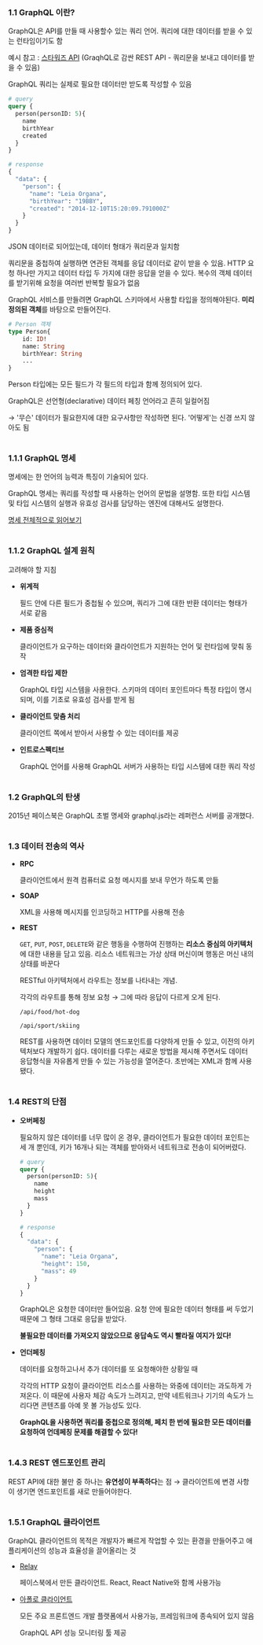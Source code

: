 ### 1.1 GraphQL 이란?

GraphQL은 API를 만들 때 사용할수 있는 쿼리 언어. 쿼리에 대한 데이터를 받을 수 있는 런타임이기도 함

예시 참고 : [스타워즈 API](https://graphql.org/swapi-graphql/) (GraqhQL로 감싼 REST API - 쿼리문을 보내고 데이터를 받을 수 있음)

GraphQL 쿼리는 실제로 필요한 데이터만 받도록 작성할 수 있음

```graphql
# query
query {
  person(personID: 5){
    name
    birthYear
    created
  }
}

# response
{
  "data": {
    "person": {
      "name": "Leia Organa",
      "birthYear": "19BBY",
      "created": "2014-12-10T15:20:09.791000Z"
    }
  }
}
```

JSON 데이터로 되어있는데, 데이터 형태가 쿼리문과 일치함

쿼리문을 중첩하여 실행하면 연관된 객체를 응답 데이터로 같이 받을 수 있음. HTTP 요청 하나만 가지고 데이터 타입 두 가지에 대한 응답을 얻을 수 있다. 복수의 객체 데이터를 받기위해 요청을 여러번 반복할 필요가 없음

GraphQL 서비스를 만들려면 GraphQL 스키마에서 사용할 타입을 정의해야된다. **미리 정의된 객체**를 바탕으로 만들어진다.

```graphql
# Person 객체
type Person{
	id: ID!
	name: String
	birthYear: String
	...
}
```

Person 타입에는 모든 필드가 각 필드의 타입과 함께 정의되어 있다. 

GraphQL은 선언형(declarative) 데이터 페칭 언어라고 흔히 일컬어짐 

→ '무슨' 데이터가 필요한지에 대한 요구사항만 작성하면 된다. '어떻게'는 신경 쓰지 않아도 됨
<br /><br />


### 1.1.1 GraphQL 명세

명세에는 한 언어의 능력과 특징이 기술되어 있다.

GraphQL 명세는 쿼리를 작성할 때 사용하는 언어의 문법을 설명함. 또한 타입 시스템 및 타입 시스템의 실행과 유효성 검사를 담당하는 엔진에 대해서도 설명한다.

[명세 전체적으로 읽어보기](http://spec.graphql.org/)
<br /><br />


### 1.1.2 GraphQL 설계 원칙

고려해야 할 지침

- **위계적**

    필드 안에 다른 필드가 중첩될 수 있으며, 쿼리가 그에 대한 반환 데이터는 형태가 서로 같음

- **제품 중심적**

    클라이언트가 요구하는 데이터와 클라이언트가 지원하는 언어 및 런타임에 맞춰 동작

- **엄격한 타입 제한**

    GraphQL 타입 시스템을 사용한다. 스키마의 데이터 포인트마다 특정 타입이 명시되며, 이를 기초로 유효성 검사를 받게 됨

- **클라이언트 맞춤 처리**

    클라이언트 쪽에서 받아서 사용할 수 있는 데이터를 제공

- **인트로스펙티브**

    GraphQL 언어를 사용해 GraphQL 서버가 사용하는 타입 시스템에 대한 쿼리 작성
<br /><br />

### 1.2 GraphQL의 탄생

2015년 페이스북은 GraphQL 초벌 명세와 graphql.js라는 레퍼런스 서버를 공개했다.
<br /><br />

### 1.3 데이터 전송의 역사

- **RPC**

    클라이언트에서 원격 컴퓨터로 요청 메시지를 보내 무언가 하도록 만듦

- **SOAP**

    XML을 사용해 메시지를 인코딩하고 HTTP를 사용해 전송

- **REST**

    `GET`, `PUT`, `POST`, `DELETE`와 같은 행동을 수행하여 진행하는 **리소스 중심의 아키텍처**에 대한 내용을 담고 있음. 리소스 네트워크는 가상 상태 머신이며 행동은 머신 내의 상태를 바꾼다

    RESTful 아키텍처에서 라우트는 정보를 나타내는 개념. 

    각각의 라우트를 통해 정보 요청 → 그에 따라 응답이 다르게 오게 된다.

    `/api/food/hot-dog`

    `/api/sport/skiing`

    REST를 사용하면 데이터 모델의 엔드포인트를 다양하게 만들 수 있고, 이전의 아키텍처보다 개발하기 쉽다. 데이터를 다루는 새로운 방법을 제시해 주면서도 데이터 응답형식을 자유롭게 만들 수 있는 가능성을 열어준다. 초반에는 XML과 함께 사용됐다.
<br /><br />

### 1.4 REST의 단점

- **오버페칭**

    필요하지 않은 데이터를 너무 많이 온 경우, 클라이언트가 필요한 데이터 포인트는 세 개 뿐인데, 키가 16개나 되는 객체를 받아와서 네트워크로 전송이 되어버렸다.

    ```graphql
    # query
    query {
      person(personID: 5){
        name
        height
        mass
      }
    }

    # response
    {
      "data": {
        "person": {
          "name": "Leia Organa",
          "height": 150,
          "mass": 49
        }
      }
    }
    ```

    GraphQL은 요청한 데이터만 들어있음. 요청 안에 필요한 데이터 형태를 써 두었기 때문에 그 형태 그대로 응답을 받았다. 

    **불필요한 데이터를 가져오지 않았으므로 응답속도 역시 빨라질 여지가 있다!**

- **언더페칭**

    데이터를 요청하고나서 추가 데이터를 또 요청해야한 상황일 때

    각각의 HTTP 요청이 클라이언트 리소스를 사용하는 와중에 데이터는 과도하게 가져온다. 이 때문에 사용자 체감 속도가 느려지고, 만약 네트워크나 기기의 속도가 느리다면 콘텐츠를 아예 못 볼 가능성도 있다.

    **GraphQL을 사용하면 쿼리를 중첩으로 정의해, 페치 한 번에 필요한 모든 데이터를 요청하여 언데페칭 문제를 해결할 수 있다!**
<br /><br />

### 1.4.3 REST 엔드포인트 관리

REST API에 대한 불만 중 하나는 **유연성이 부족하다**는 점 → 클라이언트에 변경 사항이 생기면 엔드포인트를 새로 만들어야한다.
<br /><br />

### 1.5.1 GraphQL 클라이언트

GraphQL 클라이언트의 목적은 개발자가 빠르게 작업할 수 있는 환경을 만들어주고 애플리케이션의 성능과 효율성을 끌어올리는 것

- [Relay](https://relay.dev/)

    페이스북에서 만든 클라이언트. React, React Native와 함께 사용가능

- [아폴로 클라이언트](https://www.apollographql.com/)

    모든 주요 프론트엔드 개발 플랫폼에서 사용가능, 프레임워크에 종속되어 있지 않음

    GraphQL API 성능 모니터링 툴 제공
